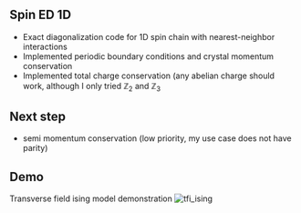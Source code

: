 ## Spin ED 1D
- Exact diagonalization code for 1D spin chain with nearest-neighbor interactions
- Implemented periodic boundary conditions and crystal momentum conservation
- Implemented total charge conservation (any abelian charge should work, although I only tried $\mathbb Z_2$ and $\mathbb Z_3$

## Next step
- semi momentum conservation (low priority, my use case does not have parity)

## Demo 
Transverse field ising model demonstration
![tfi_ising](https://github.com/user-attachments/assets/22195e9b-e821-406b-aca9-63c1bb865f18)
